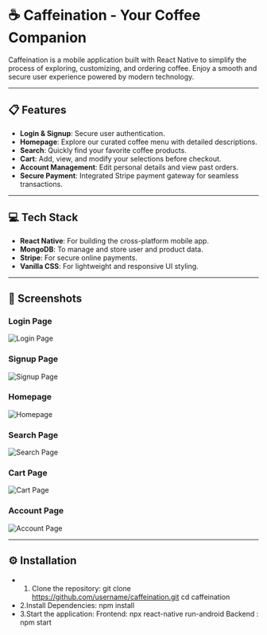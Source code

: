 # ☕ Caffeination - Your Coffee Companion

Caffeination is a mobile application built with React Native to simplify the process of exploring, customizing, and ordering coffee. Enjoy a smooth and secure user experience powered by modern technology.

---

## 📋 Features
- **Login & Signup**: Secure user authentication.
- **Homepage**: Explore our curated coffee menu with detailed descriptions.
- **Search**: Quickly find your favorite coffee products.
- **Cart**: Add, view, and modify your selections before checkout.
- **Account Management**: Edit personal details and view past orders.
- **Secure Payment**: Integrated Stripe payment gateway for seamless transactions.

---

## 💻 Tech Stack
- **React Native**: For building the cross-platform mobile app.
- **MongoDB**: To manage and store user and product data.
- **Stripe**: For secure online payments.
- **Vanilla CSS**: For lightweight and responsive UI styling.

---

## 📱 Screenshots



### Login Page
![Login Page](client/src/assets/screenshots/Login.png)


### Signup Page
![Signup Page](client/src/assets/screenshots/Signup.png)

### Homepage
![Homepage](client/src/assets/screenshots/Homepage.png)

### Search Page
![Search Page](client/src/assets/screenshots/SearchBar.png)

### Cart Page
![Cart Page](client/src/assets/screenshots/CartWithItems.png)

### Account Page
![Account Page](client/src/assets/screenshots/AccountPage.png)

---

## ⚙️ Installation

-  1. Clone the repository: 
   git clone https://github.com/username/caffeination.git
   cd caffeination
-  2.Install Dependencies:
  npm install
-  3.Start the application:
  Frontend: npx react-native run-android
  Backend : npm start
  
